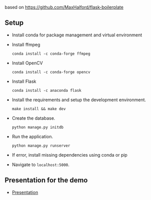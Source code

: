 based on https://github.com/MaxHalford/flask-boilerplate

## Setup
- Install conda for package management and virtual environment

- Install ffmpeg

	`conda install -c conda-forge ffmpeg`

- Install OpenCV

	`conda install -c conda-forge opencv`

- Install Flask

	`conda install -c anaconda flask`

- Install the requirements and setup the development environment.

	`make install && make dev`

- Create the database.

	`python manage.py initdb`

- Run the application.

	`python manage.py runserver`

- If error, install missing dependencies using conda or pip

- Navigate to `localhost:5000`.

## Presentation for the demo
- [Presentation](https://github.com/asajim/hackeye/blob/master/Pitching%20Deck-v1.pdf)
